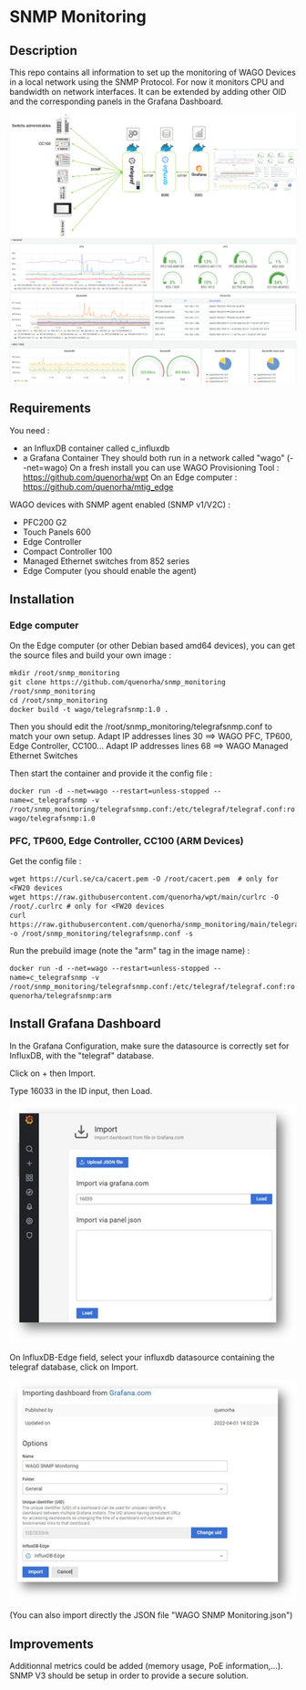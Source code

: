 # SNMP Monitoring

## Description

This repo contains all information to set up the monitoring of WAGO Devices in a local network using the SNMP Protocol.
For now it monitors CPU and bandwidth on network interfaces. 
It can be extended by adding other OID and the corresponding panels in the Grafana Dashboard.

<div style="text-align: center">
<img src="images/overview.png"
     alt="overview"/>
</div>
<div style="text-align: center">
<img src="images/dashboard.png"
     alt="dashboard"/>
</div>

## Requirements

You need : 
- an InfluxDB container called c_influxdb
- a Grafana Container
	They should both run in a network called "wago" (--net=wago)
	On a fresh install you can use WAGO Provisioning Tool : https://github.com/quenorha/wpt
	On an Edge computer : https://github.com/quenorha/mtig_edge

WAGO devices with SNMP agent enabled (SNMP v1/V2C) :
- PFC200 G2
- Touch Panels 600
- Edge Controller
- Compact Controller 100
- Managed Ethernet switches from 852 series
- Edge Computer (you should enable the agent)

## Installation

### Edge computer
On the Edge computer (or other Debian based amd64 devices), you can get the source files and build your own image :
```
mkdir /root/snmp_monitoring
git clone https://github.com/quenorha/snmp_monitoring /root/snmp_monitoring
cd /root/snmp_monitoring
docker build -t wago/telegrafsnmp:1.0 .
```

Then you should edit the /root/snmp_monitoring/telegrafsnmp.conf to match your own setup.
Adapt IP addresses lines 30 ==> WAGO PFC, TP600, Edge Controller, CC100...
Adapt IP addresses lines 68 ==> WAGO Managed Ethernet Switches

Then start the container and provide it the config file :
```
docker run -d --net=wago --restart=unless-stopped --name=c_telegrafsnmp -v /root/snmp_monitoring/telegrafsnmp.conf:/etc/telegraf/telegraf.conf:ro wago/telegrafsnmp:1.0
```

### PFC, TP600, Edge Controller, CC100 (ARM Devices)

Get the config file :

```
wget https://curl.se/ca/cacert.pem -O /root/cacert.pem	# only for <FW20 devices
wget https://raw.githubusercontent.com/quenorha/wpt/main/curlrc -O /root/.curlrc # only for <FW20 devices
curl https://raw.githubusercontent.com/quenorha/snmp_monitoring/main/telegrafsnmp.conf -o /root/snmp_monitoring/telegrafsnmp.conf -s
```

Run the prebuild image (note the "arm" tag in the image name) :
```
docker run -d --net=wago --restart=unless-stopped --name=c_telegrafsnmp -v /root/snmp_monitoring/telegrafsnmp.conf:/etc/telegraf/telegraf.conf:ro quenorha/telegrafsnmp:arm	
```


## Install Grafana Dashboard
In the Grafana Configuration, make sure the datasource is correctly set for InfluxDB, with the "telegraf" database.

Click on + then Import.

Type 16033 in the ID input, then Load.

<div style="text-align: center">
<img src="images/import1.jpg"
     alt="import1"/>
</div>

On InfluxDB-Edge field, select your influxdb datasource containing the telegraf database, click on Import.

<div style="text-align: center">
<img src="images/import2.jpg"
     alt="import2"/>
</div>

(You can also import directly the JSON file "WAGO SNMP Monitoring.json")


## Improvements
Additionnal metrics could be added (memory usage, PoE information,...).
SNMP V3 should be setup in order to provide a secure solution.

